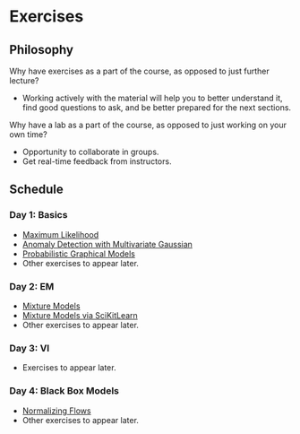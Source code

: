 # Exercises

## Philosophy

Why have exercises as a part of the course, as opposed to just further lecture?

* Working actively with the material will help you to better understand it, find good questions to ask, and be better prepared for the next sections.

Why have a lab as a part of the course, as opposed to just working on your own time? 

*  Opportunity to collaborate in groups.
* Get real-time feedback from instructors.


## Schedule
### Day 1: Basics  
* [Maximum Likelihood](https://colab.research.google.com/drive/1aNNOV0fdAcDiKKKGp5dodGtEA5sk96TH?usp=sharing)
* [Anomaly Detection with Multivariate Gaussian](https://colab.research.google.com/drive/1tqG8H1m5TyBwtK_Rdnh9uYWMjzvJySvy?usp=sharing)
* [Probabilistic Graphical Models](http://web.mit.edu/jmn/www/6.034/d-separation.pdf)
* Other exercises to appear later.

### Day 2: EM 
* [Mixture Models](https://colab.research.google.com/drive/1rbEjQkJPN6FCQ0i3dADZtCSa4tLK4zhw?usp=sharing)
* [Mixture Models via SciKitLearn](https://colab.research.google.com/drive/1Rm5JRxB5lHGMFlj79C7kTgEuXmxnYSTe?usp=sharing)
* Other exercises to appear later.

### Day 3: VI 
* Exercises to appear later.


### Day 4: Black Box Models
* [Normalizing Flows](https://colab.research.google.com/drive/1tHGmTXpme05uiB5kRz11EhSdxuZ4qXGf?usp=sharing)
* Other exercises to appear later.
